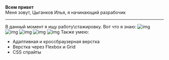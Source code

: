<b>Всем привет</b>
<br>
Меня зовут, Цыганков Илья, я начинающий разрабочик
___
В данный момент я ищу работу\стажировку. Вот что я знаю:
![img](https://github.com/iJustified/icons/blob/main/img/icons8-html-5.svg) ![img](https://github.com/iJustified/icons/blob/main/img/icons8-css3.svg) ![img](https://github.com/iJustified/icons/blob/main/img/icons8-javascript.svg) ![img](https://github.com/iJustified/icons/blob/main/img/icons8-sass.svg) ![img](https://github.com/iJustified/icons/blob/main/img/icons8-gulp.svg)
Также умею:
- Адаптивная и кроссбраузерная верстка
- Верстка через Flexbox и Grid
- CSS спрайты

